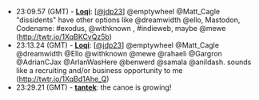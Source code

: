 * <a id="23:09.57">23:09.57 (GMT)</a> - __[Loqi](https://github.com/Loqi)__: [<a href="https://twitter.com/jdp23">@jdp23</a>] @emptywheel @Matt_Cagle "dissidents" have other options like @dreamwidth @ello, Mastodon, Codename: #exodus, @withknown , #indieweb, maybe @mewe (http://twtr.io/1XqBKCvQz5b)
* <a id="23:13.24">23:13.24 (GMT)</a> - __[Loqi](https://github.com/Loqi)__: [<a href="https://twitter.com/jdp23">@jdp23</a>] @emptywheel @Matt_Cagle @dreamwidth @Ello @withknown @mewe @rahaeli @Gargron @AdrianCJax @ArlanWasHere @benwerd @samala @anildash. sounds like a recruiting and/or business opportunity to me (http://twtr.io/1XqBd1Ahe_Q)
* <a id="23:29.21">23:29.21 (GMT)</a> - __[tantek](https://github.com/tantek)__: the canoe is growing!
